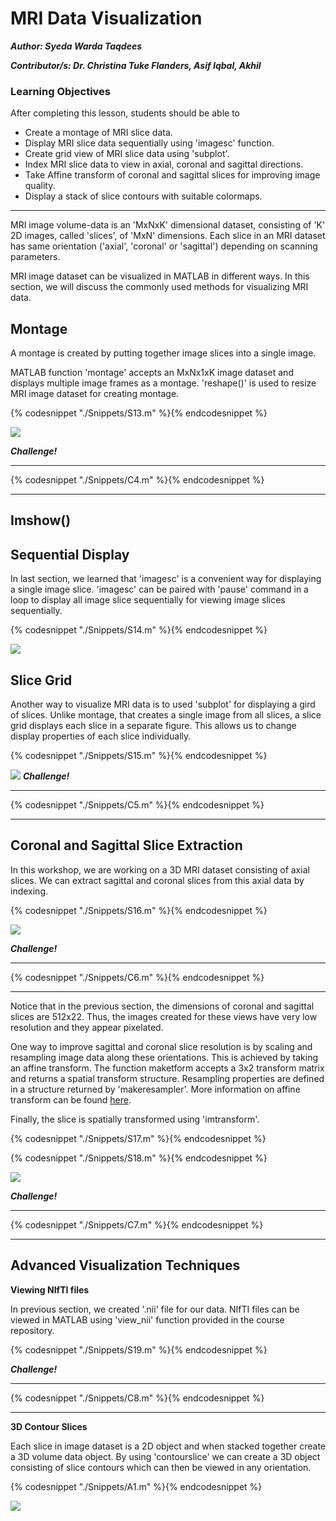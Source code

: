 # MRI Data Visualization 

***Author: Syeda Warda Taqdees***

***Contributor/s: Dr. Christina Tuke Flanders, Asif Iqbal, Akhil***


### Learning Objectives

After completing this lesson, students should be able to

*   Create a montage of MRI slice data.
*   Display MRI slice data sequentially using 'imagesc' function.
*   Create grid view of MRI slice data using 'subplot'.
*   Index MRI slice data to view in axial, coronal and sagittal directions. 
*   Take Affine transform of coronal and sagittal slices for improving image quality.
*   Display a stack of slice contours with suitable colormaps. 
_______________________________________________________________

MRI image volume-data is an 'MxNxK' dimensional dataset, consisting of 'K' 2D images, called 'slices', of 'MxN' dimensions. Each slice in an MRI dataset has same orientation ('axial', 'coronal' or 'sagittal') depending on scanning parameters. 

MRI image dataset can be visualized in MATLAB in different ways. In this section, we will discuss the commonly used methods for visualizing MRI data. 


## Montage
A montage is created by putting together image slices into a single image. 

MATLAB function 'montage' accepts an MxNx1xK image dataset and displays multiple image frames as a montage. 'reshape()' is used to resize MRI image dataset for creating montage.

{% codesnippet "./Snippets/S13.m" %}{% endcodesnippet %}

![](./BookImages/mriMontage.jpg)

***Challenge!***
_________________________________________________________________
{% codesnippet "./Snippets/C4.m" %}{% endcodesnippet %}
_________________________________________________________________


## Imshow()




## Sequential Display

In last section, we learned that 'imagesc' is a convenient way for displaying a single image slice. 'imagesc' can be paired with 'pause' command in a loop to display all image slice sequentially for viewing image slices sequentially.

{% codesnippet "./Snippets/S14.m" %}{% endcodesnippet %}

![](./BookImages/mriSliceGIF.gif)


## Slice Grid

Another way to visualize MRI data is to used 'subplot' for displaying a gird of slices. Unlike montage, that creates a single image from all slices, a slice grid displays each slice in a separate figure. This allows us to change display properties of each slice individually. 

{% codesnippet "./Snippets/S15.m" %}{% endcodesnippet %}

![](./BookImages/mriSubplot.jpg)
***Challenge!***
_________________________________________________________________
{% codesnippet "./Snippets/C5.m" %}{% endcodesnippet %}
_________________________________________________________________


## Coronal and Sagittal Slice Extraction

In this workshop, we are working on a 3D MRI dataset consisting of axial slices. We can extract sagittal and coronal slices from this axial data by indexing. 

{% codesnippet "./Snippets/S16.m" %}{% endcodesnippet %}

![](./BookImages/mriSliceView.jpg)

***Challenge!***
_________________________________________________________________
{% codesnippet "./Snippets/C6.m" %}{% endcodesnippet %}
_________________________________________________________________
 Notice that in the previous section, the dimensions of coronal and sagittal slices are 512x22. Thus, the images created for these views have very low resolution and they appear pixelated. 
 
 One way to improve sagittal and coronal slice resolution is by scaling and resampling image data along these orientations. This is achieved by taking an affine transform. The function maketform accepts a 3x2 transform matrix and returns a spatial transform structure. Resampling properties are defined in a structure returned by 'makeresampler'.
More information on affine transform can be found [here](http://homepages.inf.ed.ac.uk/rbf/HIPR2/affine.htm).

Finally, the slice is spatially transformed using 'imtransform'.

{% codesnippet "./Snippets/S17.m" %}{% endcodesnippet %}

{% codesnippet "./Snippets/S18.m" %}{% endcodesnippet %}

![](./BookImages/mriSliceTransformView.jpg)

***Challenge!***
_________________________________________________________________
{% codesnippet "./Snippets/C7.m" %}{% endcodesnippet %}
_________________________________________________________________


## Advanced Visualization Techniques

**Viewing NIfTI files**

In previous section, we created '.nii' file for our data. NIfTI files can be viewed in MATLAB using 'view_nii' function provided in the course repository.

{% codesnippet "./Snippets/S19.m" %}{% endcodesnippet %}

***Challenge!***
_________________________________________________________________
{% codesnippet "./Snippets/C8.m" %}{% endcodesnippet %}
__________________________________________________________________

**3D Contour Slices**

Each slice in image dataset is a 2D object and when stacked together create a 3D volume data object. By using 'contourslice' we can create a 3D object consisting of slice contours which can then be viewed in any orientation.

{% codesnippet "./Snippets/A1.m" %}{% endcodesnippet %}

![](./BookImages/BrainSlice.jpg)